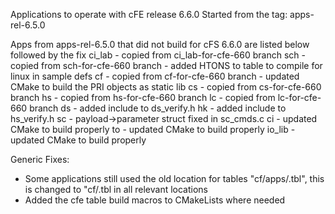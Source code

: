 Applications to operate with cFE release 6.6.0
Started from the tag: apps-rel-6.5.0

Apps from apps-rel-6.5.0 that did not build for cFS 6.6.0 are listed below followed by the fix
ci_lab     - copied from ci_lab-for-cfe-660 branch
sch        - copied from sch-for-cfe-660 branch
           - added HTONS to table to compile for linux in sample defs
cf         - copied from cf-for-cfe-660 branch
           - updated CMake to build the PRI objects as static lib
cs         - copied from cs-for-cfe-660 branch
hs         - copied from hs-for-cfe-660 branch
lc         - copied from lc-for-cfe-660 branch
ds         - added include to ds_verify.h
hk         - added include to hs_verify.h
sc         - payload->parameter struct fixed in sc_cmds.c
ci         - updated CMake to build properly
to         - updated CMake to build properly
io_lib     - updated CMake to build properly

Generic Fixes:
- Some applications still used the old location for tables "cf/apps/<tbl>.tbl", this is changed to "cf/<tbl>.tbl in all relevant locations
- Added the cfe table build macros to CMakeLists where needed
